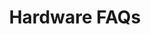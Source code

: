 ---
title: "Hardware FAQs"
description: "Frequently Asked Questions about iXsystems hardware products."
weight: 20
---